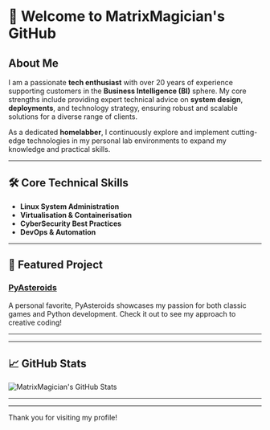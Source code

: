 # 👋 Welcome to MatrixMagician's GitHub

## About Me

I am a passionate **tech enthusiast** with over 20 years of experience supporting customers in the **Business Intelligence (BI)** sphere. My core strengths include providing expert technical advice on **system design**, **deployments**, and technology strategy, ensuring robust and scalable solutions for a diverse range of clients.

As a dedicated **homelabber**, I continuously explore and implement cutting-edge technologies in my personal lab environments to expand my knowledge and practical skills.

---

## 🛠️ Core Technical Skills

- **Linux System Administration**
- **Virtualisation & Containerisation**
- **CyberSecurity Best Practices**
- **DevOps & Automation**

---

## 🚀 Featured Project

### [PyAsteroids](https://github.com/MatrixMagician/PyAsteroids)
A personal favorite, PyAsteroids showcases my passion for both classic games and Python development. Check it out to see my approach to creative coding!

---

<!--
## 📌 Pinned Projects

You can pin your favorite repositories to showcase your work here.
-->

---

## 📈 GitHub Stats

![MatrixMagician's GitHub Stats](https://github-readme-stats.vercel.app/api?username=MatrixMagician&show_icons=true&theme=default)

---

<!--
## 🤝 Let's Connect

Add your social links or contact information here when ready!
-->

<!--
## 🏅 Certifications & Awards

Add any certifications, courses, or awards here in the future.
-->

---

Thank you for visiting my profile!